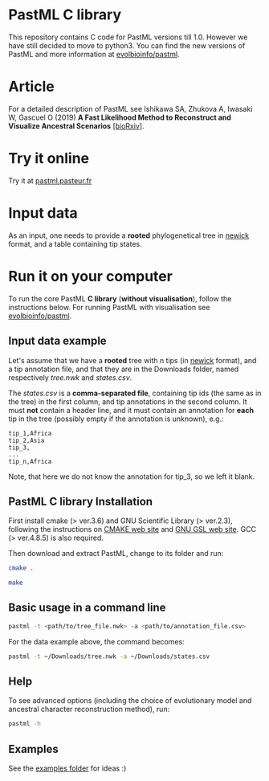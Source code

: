 # PastML C library
This repository contains C code for PastML versions till 1.0. However we have still decided to move to python3. You can find the new versions of PastML and more information at [evolbioinfo/pastml](https://github.com/evolbioinfo/pastml).

# Article

For a detailed description of PastML see Ishikawa SA, Zhukova A, Iwasaki W, Gascuel O (2019) __A Fast Likelihood Method to Reconstruct and Visualize Ancestral Scenarios__ [[bioRxiv]](https://doi.org/10.1101/379529).

# Try it online
Try it at [pastml.pasteur.fr](https://pastml.pasteur.fr)

# Input data
As an input, one needs to provide a **rooted** phylogenetical tree in [newick](https://en.wikipedia.org/wiki/Newick_format) format, and a table containing tip states.

# Run it on your computer

To run the core PastML __C library__ (__without visualisation__), follow the instructions below. For running PastML with visualisation see [evolbioinfo/pastml](https://github.com/evolbioinfo/pastml).

## Input data example
Let's assume that we have a __rooted__ tree with n tips (in [newick](https://en.wikipedia.org/wiki/Newick_format) format), 
and a tip annotation file, and that they are in the Downloads folder, 
named respectively _tree.nwk_ and _states.csv_.

The _states.csv_ is a __comma-separated file__, containing tip ids (the same as in the tree) in the first column, 
and tip annotations in the second column. 
It must __not__ contain a header line, and it must contain an annotation for __each__ tip in the tree 
(possibly empty if the annotation is unknown), e.g.:

```text
tip_1,Africa
tip_2,Asia
tip_3,
...
tip_n,Africa
```

Note, that here we do not know the annotation for tip_3, so we left it blank.

## PastML C library Installation

First install cmake (> ver.3.6) and GNU Scientific Library (> ver.2.3), following the instructions on [CMAKE web site](https://cmake.org/download/) and [GNU GSL web site](https://www.gnu.org/software/gsl/). GCC (> ver.4.8.5) is also required.

Then download and extract PastML, change to its folder and run:
```bash
cmake .
```
```bash
make
```

## Basic usage in a command line
```bash
pastml -t <path/to/tree_file.nwk> -a <path/to/annotation_file.csv> 
```

For the data example above, the command becomes:
```bash
pastml -t ~/Downloads/tree.nwk -a ~/Downloads/states.csv
```

## Help

To see advanced options (including the choice of evolutionary model and ancestral character reconstruction method), run:
```bash
pastml -h
```

## Examples

See the [examples folder](https://github.com/saishikawa/PASTML/tree/master/examples) for ideas :)
